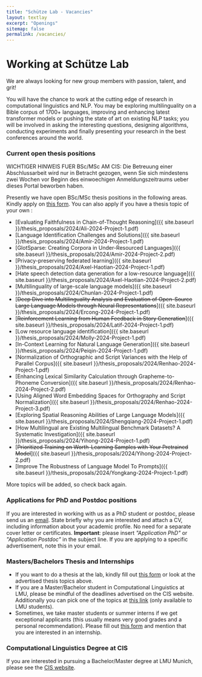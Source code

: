 ```yaml
---
title: "Schütze Lab - Vacancies"
layout: textlay
excerpt: "Openings"
sitemap: false
permalink: /vacancies/
---
```


# Working at Schütze Lab

We are always looking for new group members with passion, talent, and grit!

You will have the chance to work at the cutting edge of research in computational linguistics and NLP. You may be exploring multilinguality on a Bible corpus of 1700+ languages, improving and enhancing latest transformer models or pushing the state of art on existing NLP tasks; you will be involved in asking the interesting questions, designing algorithms, conducting experiments and finally presenting your research in the best conferences around the world. 

### Current open thesis positions

WICHTIGER HINWEIS FUER BSc/MSc AM CIS: Die Betreuung einer Abschlussarbeit wird nur in Betracht gezogen, wenn Sie sich mindestens zwei Wochen vor Beginn des einwoechigen Anmeldungszeitraums ueber dieses Portal beworben haben.

Presently we have open BSc/MSc thesis positions in the following areas. Kindly apply on [this form](https://tinyurl.com/y2otyv2b). You can also apply if you have a thesis topic of your own :

- [Evaluating Faithfulness in Chain-of-Thought Reasoning]({{ site.baseurl }}/thesis_proposals/2024/Ali-2024-Project-1.pdf)
- [Language Identification Challenges and Solutions]({{ site.baseurl }}/thesis_proposals/2024/Amir-2024-Project-1.pdf)
- [GlotSparse: Creating Corpora in Under-Resourced Languages]({{ site.baseurl }}/thesis_proposals/2024/Amir-2024-Project-2.pdf)
- [Privacy-preserving federated learning]({{ site.baseurl }}/thesis_proposals/2024/Axel-Haotian-2024-Project-1.pdf)
- [Hate speech detection data generation for a low-resource language]({{ site.baseurl }}/thesis_proposals/2024/Axel-Haotian-2024-Project-2.pdf)
- [Multilinguality of large-scale language models]({{ site.baseurl }}/thesis_proposals/2024/Chunlan-2024-Project-1.pdf)
- [~~Deep Dive into Multilinguality Analysis and Evaluation of Open-Source Large Language Models through Neural Representations~~]({{ site.baseurl }}/thesis_proposals/2024/Ercong-2024-Project-1.pdf)
- [~~Reinforcement Learning from Human Feedback in Story Generation~~]({{ site.baseurl }}/thesis_proposals/2024/Latif-2024-Project-1.pdf)
- [Low resource language identification]({{ site.baseurl }}/thesis_proposals/2024/Molly-2024-Project-1.pdf)
- [In-Context Learning for Natural Language Generation]({{ site.baseurl }}/thesis_proposals/2024/Peiqin-2024-Project-1.pdf)
- [Normalization of Orthographic and Script Variances with the Help of Parallel Corpus]({{ site.baseurl }}/thesis_proposals/2024/Renhao-2024-Project-1.pdf)
- [Enhancing Lexical Similarity Calculation through Grapheme-to-Phoneme Conversion]({{ site.baseurl }}/thesis_proposals/2024/Renhao-2024-Project-2.pdf)
- [Using Aligned Word Embedding Spaces for Orthography and Script Normalization]({{ site.baseurl }}/thesis_proposals/2024/Renhao-2024-Project-3.pdf)
- [Exploring Spatial Reasoning Abilities of Large Language Models]({{ site.baseurl }}/thesis_proposals/2024/Shengqiang-2024-Project-1.pdf)
- [How Multilingual are Existing Multilingual Benchmark Datasets? A Systematic Investigation]({{ site.baseurl }}/thesis_proposals/2024/Yihong-2024-Project-1.pdf)
- [~~Prioritized Training on Worth-Learning Samples with Your Pretrained Model~~]({{ site.baseurl }}/thesis_proposals/2024/Yihong-2024-Project-2.pdf)
- [Improve The Robustness of Language Model To Prompts]({{ site.baseurl }}/thesis_proposals/2024/Yongkang-2024-Project-1.pdf)

<!-- - [~~Task Label Aware Classification for Hate Speech and Harassment~~]({{ site.baseurl }}/thesis_proposals/Amir-2023-Project-1.pdf)
- [~~Investigate temporal shift in hate speech detection~~]({{ site.baseurl }}/thesis_proposals/Antonis-2023-Project-1.pdf)
- [Create SuperMBERT]({{ site.baseurl }}/thesis_proposals/Ayyoob-2023-Project-1.pdf)
- [Improve low-resource language performance using intermediate language fine-tuning]({{ site.baseurl }}/thesis_proposals/Chunlan-2023-Project-1.pdf)
- [~~Extend the cross-lingual retrieval-augmented prompting method to new tasks and settings~~]({{ site.baseurl }}/thesis_proposals/Ercong-2023-Project-1.pdf)
- [~~Explore bilingual adapters for cross-lingual transfer to low-resource languages~~]({{ site.baseurl }}/thesis_proposals/Haotian-2023-Project-1.pdf)
- [Investigating incidental vocabulary acquisition capabilities of pretrained language models]({{ site.baseurl }}/thesis_proposals/Kerem-2023-Project-1.pdf)
- [~~Gender Bias Detection in Pretraining Data and Language Models~~]({{ site.baseurl }}/thesis_proposals/Latif-2023-Project-1.pdf)
- [~~Few-shot Robustness Benchmark and Evaluation~~]({{ site.baseurl }}/thesis_proposals/Latif-2023-Project-2.pdf)
- [~~Reinforcement Learning from Human Feedback in Story Generation~~]({{ site.baseurl }}/thesis_proposals/Latif-2023-Project-3.pdf)
- [~~Language Clustering with Multilingual Language Models~~]({{ site.baseurl }}/thesis_proposals/Peiqin-2023-Project-1.pdf)
- [~~Exploring Event Extraction as Set Prediction with Non-autoregressive Transformer~~]({{ site.baseurl }}/thesis_proposals/Shengqiang-2023-Project-1.pdf)
- [~~Exploring Non-English Gender Bias in NLP Models~~]({{ site.baseurl }}/thesis_proposals/Victor-2023-Project-1.pdf)
- [~~Adapt multilingual PLMs to new languages? Scripts can matter~~]({{ site.baseurl }}/thesis_proposals/Yihong-2023-Project-1.pdf)
- [~~Deep Case: data and probing~~]({{ site.baseurl }}/thesis_proposals/Yihong-2023-Project-2.pdf)
- [~~Towards A Unified Multi-Domain Framework for Dialogue Generation~~]({{ site.baseurl }}/thesis_proposals/Yongkang-2023-Project-1.pdf) -->

<!-- - [~~Analyzing the reasoning and self explaining capabilities of pretrained language models using prompts~~]({{ site.baseurl }}/thesis_proposals/2022_kerem_1.pdf)
- [~~Synergize the cross-lingual similarities to come up with a better language representation~~]({{ site.baseurl }}/thesis_proposals/2022_ayyoob_2.pdf)
- [~~Zero-shot on Low-Resource Languages by Cross-Lingual Retrieval~~]({{ site.baseurl }}/thesis_proposals/sheng_topic_1.pdf)
- [~~Few-shot Relation Extraction with Prompts~~]({{ site.baseurl }}/thesis_proposals/2022_latif_2.pdf)
- [~~Language Modeling using an ensemble of Transformers~~]({{ site.baseurl }}/thesis_proposals/haris_lm_ensemble.pdf)
- [~~Unsupervised Induction of Construction Grammars~~]({{ site.baseurl }}/thesis_proposals/2022_leonie_2.pdf)
- [~~Methods to collect neutral examples to pair with hate speech data~~]({{ site.baseurl }}/thesis_proposals/2022_antonis_1.pdf)
- [~~Temporal Shift in hate speech data~~]({{ site.baseurl }}/thesis_proposals/2022_antonis_2.pdf)
- [~~On Zero-shot and Few-shot transfer for different scripts for NER~~]({{ site.baseurl }}/thesis_proposals/2022_silvia_2.pdf)
- [~~Transliteration corpora for low-resource scripts~~]({{ site.baseurl }}/thesis_proposals/2022_silvia_1.pdf)
- [~~Short Story Generation~~]({{ site.baseurl }}/thesis_proposals/2022_latif_1.pdf)
- [~~Creation of a Multilingual Gold Standard for Case Marker Extraction~~]({{ site.baseurl }}/thesis_proposals/2022_leonie_thesis.pdf)
- [~~Analysis of neural models for word alignment~~]({{ site.baseurl }}/thesis_proposals/peiqin_topic_1.pdf)
- [~~Monolingual alignment~~]({{ site.baseurl }}/thesis_proposals/peiqin_topic_2.pdf)
- [~~Multilingual Gender Bias II~~]({{ site.baseurl }}/thesis_proposals/steinborn_topic_2.pdf)
- [~~Do Sequence Length Matters for Multimodal Inputs?~~]({{ site.baseurl }}/thesis_proposals/sheng_topic_2.pdf)
- [~~Multilingual Gender Bias I~~]({{ site.baseurl }}/thesis_proposals/steinborn_topic_1.pdf)
- [~~Massively Multilingual Transformers meet Massively Multilingual Lexical Supervision~~]({{ site.baseurl }}/thesis_proposals/Glavas_WiSe21-22_Topic_2.pdf)
- [~~Analysis of Impact of Explicit Syntax in Language Learning and Understanding~~]({{ site.baseurl }}/thesis_proposals/Glavas_WiSe21-22_Topic_3.pdf) 
- ~~Development of a dataset for "Chatbots for ML Model Generation"~~
- [~~On the convergence of mapping approaches for Bilingual Word Embeddings~~]({{ site.baseurl }}/thesis_proposals/silvia_thesis_proposal.pdf)
- [~~Creating a Benchmark for Investigating Robustness of Pre-Trained Language Models~~]({{ site.baseurl }}/thesis_proposals/kerem_thesis_proposal.pdf)
- [~~Using Hopfield Layers for Natural Language Processing~~]({{ site.baseurl }}/thesis_proposals/leonie_thesis_proposal.pdf)
- [~~Natural Language Generation (NLG) using Normalizing Flows~~]({{ site.baseurl }}/thesis_proposals/haris_thesis_proposal_2.pdf)
- [~~Multilingual Machine Translation using Normalizing flows~~]({{ site.baseurl }}/thesis_proposals/haris_thesis_proposal_1.pdf)
- [~~Pre-training Multilingual Document Encoders~~]({{ site.baseurl }}/thesis_proposals/Glavas_WiSe21-22_Topic_1.pdf) -->
   
More topics will be added, so check back again.
<!-- It might be interesting to look at some past job advertisements. While the projects keep changing, the themes are still roughly the same. You can download them [here]({{ site.baseurl }}/downloads/PD.pdf), [here]({{ site.baseurl }}/downloads/PHD1.pdf), or [here]({{ site.baseurl }}/downloads/PHD2.pdf). -->

### Applications for PhD and Postdoc positions
If you are interested in working with us as a PhD student or postdoc, please send us an [email](mailto:jobs@cis.lmu.de). State briefly why you are interested and attach a CV, including information about your academic profile. No need for a separate cover letter or certificates. **Important**: please insert _"Application PhD"_ or _"Application Postdoc"_ in the subject line. If you are applying to a specific advertisement, note this in your email.


### Masters/Bachelors Thesis and Internships
- If you want to do a thesis at the lab, kindly fill out [this form](https://tinyurl.com/y2otyv2b) or look at the advertised thesis topics above.  
- If you are a Master/Bachelor student in Computational Linguistics at LMU, please be mindful of the deadlines advertised on the CIS website. Additionally you can pick one of the topics at [this link](http://abschlussarbeiten.cis.uni-muenchen.de/) (only available to LMU students).
- Sometimes, we take master students or summer interns if we get exceptional applicants (this usually means very good grades and a personal recommendation). Please fill out [this form](https://tinyurl.com/y2otyv2b) and mention that you are interested in an internship.

### Computational Linguistics Degree at CIS
If you are interested in pursuing a Bachelor/Master degree at LMU Munich, please see the [CIS website](https://www.cis.uni-muenchen.de/).  

<!-- <figure>
<img src="{{ site.url }}{{ site.baseurl }}/images/picpic/Gallery/DSC_0696.jpg" width="95%">
</figure> -->
